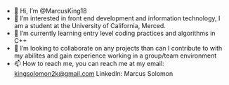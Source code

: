 - 👋 Hi, I’m @MarcusKing18
- 👀 I’m interested in front end development and information technology, I am a student at the University of California, Merced. 
- 🌱 I’m currently learning entry level coding practices and algorithms in C++
- 💞️ I’m looking to collaborate on any projects than can I contribute to with my abilites and gain experience working in a group/team environment
- 📫 How to reach me, you can reach me at my 
email: kingsolomon2k@gmail.com
LinkedIn: Marcus Solomon


<!---
MarcusKing18/MarcusKing18 is a ✨ special ✨ repository because its `README.md` (this file) appears on your GitHub profile.
You can click the Preview link to take a look at your changes.
--->
